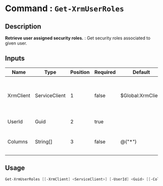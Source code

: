 # Command : `Get-XrmUserRoles` 

## Description

**Retrieve user assigned security roles.** : Get security roles associated to given user.

## Inputs

Name|Type|Position|Required|Default|Description
----|----|--------|--------|-------|-----------
XrmClient|ServiceClient|1|false|$Global:XrmClient|Xrm connector initialized to target instance. Use latest one by default. (CrmServiceClient)
UserId|Guid|2|true||System user unique identifier.
Columns|String[]|3|false|@("*")|Specify expected columns to retrieve. (Default : all columns)


## Usage

```Powershell 
Get-XrmUserRoles [[-XrmClient] <ServiceClient>] [-UserId] <Guid> [[-Columns] <String[]>] [<CommonParameters>]
``` 


